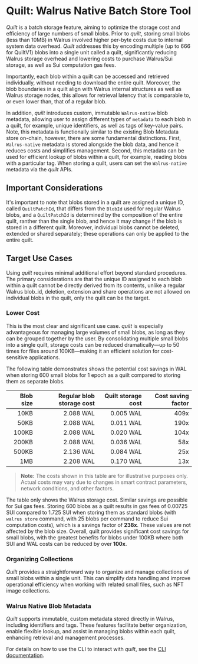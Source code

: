 # Quilt: Walrus Native Batch Store Tool

*Quilt* is a batch storage feature, aiming to optimize the storage cost and efficiency of large
numbers of small blobs. Prior to *quilt*, storing small blobs (less than 10MB) in Walrus
involved higher per-byte costs due to internal system data overhead. *Quilt* addresses this by
encoding multiple (up to 666 for QuiltV1) blobs into a single unit called a quilt, significantly
reducing Walrus storage overhead and lowering costs to purchase Walrus/Sui storage, as well as Sui
computation gas fees.

Importantly, each blob within a quilt can be accessed and retrieved individually, without needing
to download the entire quilt. Moreover, the blob boundaries in a quilt align with Walrus
internal structures as well as Walrus storage nodes, this allows for retrieval latency that is
comparable to, or even lower than, that of a regular blob.

In addition, *quilt* introduces custom, immutable `Walrus-native` blob metadata, allowing user to
assign different types of `metadata` to each blob in a quilt, for example, unique identifiers, as
well as tags of key-value pairs. Note, this metadata is functionally similar to the existing
Blob Metadata store on-chain, however, there are some fundamental distinctions. First,
`Walrus-native` metadata is stored alongside the blob data, and hence it reduces costs and
simplifies management. Second, this metadata can be used for efficient lookup of blobs within a
quilt, for example, reading blobs with a particular tag. When storing a quilt, users can set
the `Walrus-native` metadata via the *quilt* APIs.

## Important Considerations

It's important to note that blobs stored in a quilt are assigned a unique ID, called `QuiltPatchId`,
that differs from the `BlobId` used for regular Walrus blobs, and a `QuiltPatchId` is determined by
the composition of the entire quilt, ranther than the single blob, and hence it may change if the
blob is stored in a different quilt. Moreover, individual blobs cannot be deleted, extended or shared
separately; these operations can only be applied to the entire quilt.

## Target Use Cases

Using *quilt* requires minimal additional effort beyond standard procedures. The primary
considerations are that the unique ID assigned to each blob within a quilt cannot be
directly derived from its contents, unlike a regular Walrus blob_id, deletion, extension
and share operations are not allowed on individual blobs in the quilt, only the quilt
can be the target.

### Lower Cost

This is the most clear and significant use case. *quilt* is especially advantageous for
managing large volumes of small blobs, as long as they can be grouped together by the
user. By consolidating multiple small blobs into a single quilt, storage costs can be
reduced dramatically—up to 50 times for files around 100KB—making it an efficient
solution for cost-sensitive applications.

The following table demonstrates shows the potential cost savings in WAL when storing 600 small
blobs for 1 epoch as a quilt compared to storing them as separate blobs.

| Blob size | Regular blob storage cost | Quilt storage cost | Cost saving factor |
|----------:|--------------------------:|-------------------:|-------------------:|
|      10KB |                 2.088 WAL |          0.005 WAL |               409x |
|      50KB |                 2.088 WAL |          0.011 WAL |               190x |
|     100KB |                 2.088 WAL |          0.020 WAL |               104x |
|     200KB |                 2.088 WAL |          0.036 WAL |                58x |
|     500KB |                 2.136 WAL |          0.084 WAL |                25x |
|       1MB |                 2.208 WAL |          0.170 WAL |                13x |

> **Note:** The costs shown in this table are for illustrative purposes only. Actual
> costs may vary due to changes in smart contract parameters, network conditions, and
> other factors.

The table only shows the Walrus storage cost. Similar savings are possible for Sui gas fees. Storing
600 blobs as a quilt results in gas fees of 0.00725 SUI compared to 1.725 SUI when storing them as
standard blobs (with `walrus store` command, with 25 blobs per command to reduce Sui computation
costs), which is a savings factor of **238x**. These values are not affected by the blob size.
Overall, quilt provides significant cost savings for small blobs, with the greatest benefits for
blobs under 100KB where both SUI and WAL costs can be reduced by over **100x**.

### Organizing Collections

*Quilt* provides a straightforward way to organize and manage collections of small blobs
within a single unit. This can simplify data handling and improve operational efficiency
when working with related small files, such as NFT image collections.

### Walrus Native Blob Metadata

*Quilt* supports immutable, custom metadata stored directly in Walrus, including
identifiers and tags. These features facilitate better organization, enable flexible
lookup, and assist in managing blobs within each quilt, enhancing retrieval and
management processes.

For details on how to use the CLI to interact with *quilt*, see the
[CLI documentation](./client-cli.md#batch-storing-blobs-with-quilt).
